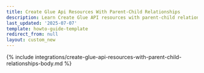 ```yaml
---
title: Create Glue Api Resources With Parent-Child Relationships
description: Learn Create Glue API resources with parent-child relationships
last_updated: '2025-07-07'
template: howto-guide-template
redirect_from: null
layout: custom_new
---
```


{% include integrations/create-glue-api-resources-with-parent-child-relationships-body.md %}

